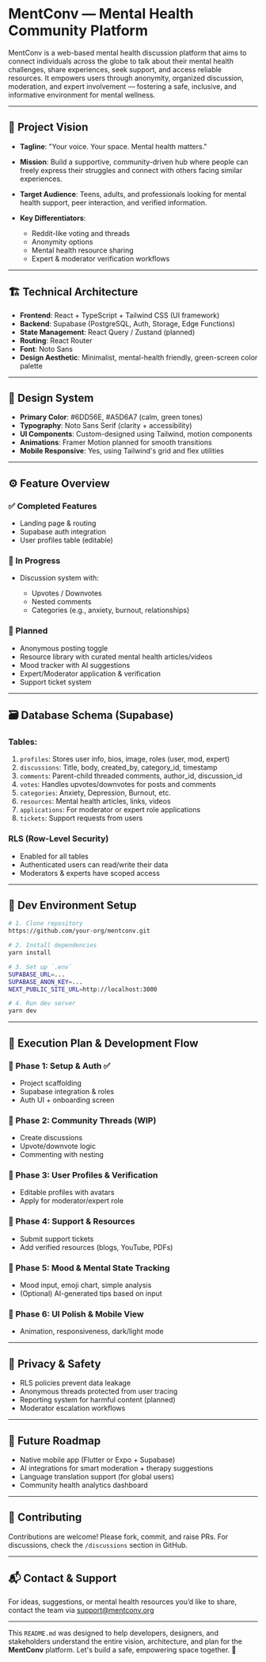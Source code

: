 # MentConv — Mental Health Community Platform

MentConv is a web-based mental health discussion platform that aims to connect individuals across the globe to talk about their mental health challenges, share experiences, seek support, and access reliable resources. It empowers users through anonymity, organized discussion, moderation, and expert involvement — fostering a safe, inclusive, and informative environment for mental wellness.

---

## 🌟 Project Vision

* **Tagline**: "Your voice. Your space. Mental health matters."
* **Mission**: Build a supportive, community-driven hub where people can freely express their struggles and connect with others facing similar experiences.
* **Target Audience**: Teens, adults, and professionals looking for mental health support, peer interaction, and verified information.
* **Key Differentiators**:

  * Reddit-like voting and threads
  * Anonymity options
  * Mental health resource sharing
  * Expert & moderator verification workflows

---

## 🏗️ Technical Architecture

* **Frontend**: React + TypeScript + Tailwind CSS (UI framework)
* **Backend**: Supabase (PostgreSQL, Auth, Storage, Edge Functions)
* **State Management**: React Query / Zustand (planned)
* **Routing**: React Router
* **Font**: Noto Sans
* **Design Aesthetic**: Minimalist, mental-health friendly, green-screen color palette

---

## 🎨 Design System

* **Primary Color**: #6DD56E, #A5D6A7 (calm, green tones)
* **Typography**: Noto Sans Serif (clarity + accessibility)
* **UI Components**: Custom-designed using Tailwind, motion components
* **Animations**: Framer Motion planned for smooth transitions
* **Mobile Responsive**: Yes, using Tailwind's grid and flex utilities

---

## ⚙️ Feature Overview

### ✅ Completed Features

* Landing page & routing
* Supabase auth integration
* User profiles table (editable)

### 🔄 In Progress

* Discussion system with:

  * Upvotes / Downvotes
  * Nested comments
  * Categories (e.g., anxiety, burnout, relationships)

### 🧩 Planned

* Anonymous posting toggle
* Resource library with curated mental health articles/videos
* Mood tracker with AI suggestions
* Expert/Moderator application & verification
* Support ticket system

---

## 🗃️ Database Schema (Supabase)

### Tables:

1. `profiles`: Stores user info, bios, image, roles (user, mod, expert)
2. `discussions`: Title, body, created\_by, category\_id, timestamp
3. `comments`: Parent-child threaded comments, author\_id, discussion\_id
4. `votes`: Handles upvotes/downvotes for posts and comments
5. `categories`: Anxiety, Depression, Burnout, etc.
6. `resources`: Mental health articles, links, videos
7. `applications`: For moderator or expert role applications
8. `tickets`: Support requests from users

### RLS (Row-Level Security)

* Enabled for all tables
* Authenticated users can read/write their data
* Moderators & experts have scoped access

---

## 🧪 Dev Environment Setup

```bash
# 1. Clone repository
https://github.com/your-org/mentconv.git

# 2. Install dependencies
yarn install

# 3. Set up `.env`
SUPABASE_URL=...
SUPABASE_ANON_KEY=...
NEXT_PUBLIC_SITE_URL=http://localhost:3000

# 4. Run dev server
yarn dev
```

---

## 🧭 Execution Plan & Development Flow

### 📌 Phase 1: Setup & Auth ✅

* Project scaffolding
* Supabase integration & roles
* Auth UI + onboarding screen

### 📌 Phase 2: Community Threads (WIP)

* Create discussions
* Upvote/downvote logic
* Commenting with nesting

### 📌 Phase 3: User Profiles & Verification

* Editable profiles with avatars
* Apply for moderator/expert role

### 📌 Phase 4: Support & Resources

* Submit support tickets
* Add verified resources (blogs, YouTube, PDFs)

### 📌 Phase 5: Mood & Mental State Tracking

* Mood input, emoji chart, simple analysis
* (Optional) AI-generated tips based on input

### 📌 Phase 6: UI Polish & Mobile View

* Animation, responsiveness, dark/light mode

---

## 🔐 Privacy & Safety

* RLS policies prevent data leakage
* Anonymous threads protected from user tracing
* Reporting system for harmful content (planned)
* Moderator escalation workflows

---

## 🚀 Future Roadmap

* Native mobile app (Flutter or Expo + Supabase)
* AI integrations for smart moderation + therapy suggestions
* Language translation support (for global users)
* Community health analytics dashboard

---

## 🤝 Contributing

Contributions are welcome! Please fork, commit, and raise PRs. For discussions, check the `/discussions` section in GitHub.

---

## 📬 Contact & Support

For ideas, suggestions, or mental health resources you’d like to share, contact the team via [support@mentconv.org](mailto:support@mentconv.org)

---

This `README.md` was designed to help developers, designers, and stakeholders understand the entire vision, architecture, and plan for the **MentConv** platform. Let's build a safe, empowering space together. 💚
